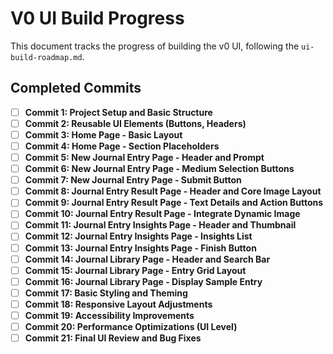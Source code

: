 # V0 UI Build Progress

This document tracks the progress of building the v0 UI, following the `ui-build-roadmap.md`.

## Completed Commits

- [ ] **Commit 1: Project Setup and Basic Structure**
- [ ] **Commit 2: Reusable UI Elements (Buttons, Headers)**
- [ ] **Commit 3: Home Page - Basic Layout**
- [ ] **Commit 4: Home Page - Section Placeholders**
- [ ] **Commit 5: New Journal Entry Page - Header and Prompt**
- [ ] **Commit 6: New Journal Entry Page - Medium Selection Buttons**
- [ ] **Commit 7: New Journal Entry Page - Submit Button**
- [ ] **Commit 8: Journal Entry Result Page - Header and Core Image Layout**
- [ ] **Commit 9: Journal Entry Result Page - Text Details and Action Buttons**
- [ ] **Commit 10: Journal Entry Result Page - Integrate Dynamic Image**
- [ ] **Commit 11: Journal Entry Insights Page - Header and Thumbnail**
- [ ] **Commit 12: Journal Entry Insights Page - Insights List**
- [ ] **Commit 13: Journal Entry Insights Page - Finish Button**
- [ ] **Commit 14: Journal Library Page - Header and Search Bar**
- [ ] **Commit 15: Journal Library Page - Entry Grid Layout**
- [ ] **Commit 16: Journal Library Page - Display Sample Entry**
- [ ] **Commit 17: Basic Styling and Theming**
- [ ] **Commit 18: Responsive Layout Adjustments**
- [ ] **Commit 19: Accessibility Improvements**
- [ ] **Commit 20: Performance Optimizations (UI Level)**
- [ ] **Commit 21: Final UI Review and Bug Fixes**
